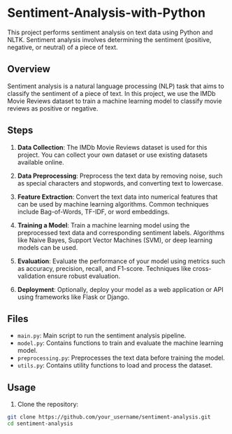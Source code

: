 # Sentiment-Analysis-with-Python

This project performs sentiment analysis on text data using Python and NLTK. Sentiment analysis involves determining the sentiment (positive, negative, or neutral) of a piece of text.

## Overview

Sentiment analysis is a natural language processing (NLP) task that aims to classify the sentiment of a piece of text. In this project, we use the IMDb Movie Reviews dataset to train a machine learning model to classify movie reviews as positive or negative.

## Steps

1. **Data Collection**: The IMDb Movie Reviews dataset is used for this project. You can collect your own dataset or use existing datasets available online.

2. **Data Preprocessing**: Preprocess the text data by removing noise, such as special characters and stopwords, and converting text to lowercase.

3. **Feature Extraction**: Convert the text data into numerical features that can be used by machine learning algorithms. Common techniques include Bag-of-Words, TF-IDF, or word embeddings.

4. **Training a Model**: Train a machine learning model using the preprocessed text data and corresponding sentiment labels. Algorithms like Naive Bayes, Support Vector Machines (SVM), or deep learning models can be used.

5. **Evaluation**: Evaluate the performance of your model using metrics such as accuracy, precision, recall, and F1-score. Techniques like cross-validation ensure robust evaluation.

6. **Deployment**: Optionally, deploy your model as a web application or API using frameworks like Flask or Django.

## Files

- `main.py`: Main script to run the sentiment analysis pipeline.
- `model.py`: Contains functions to train and evaluate the machine learning model.
- `preprocessing.py`: Preprocesses the text data before training the model.
- `utils.py`: Contains utility functions to load and process the dataset.

## Usage

1. Clone the repository:

```bash
git clone https://github.com/your_username/sentiment-analysis.git
cd sentiment-analysis
